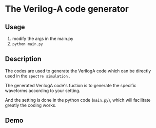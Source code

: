 # The Verilog-A code generator

##  Usage

1. modify the args in the main.py
2. `python main.py`

## Description

The codes are used to generate the VerilogA code which can be directly used in the `spectre simulation` .

The generated VerilogA code's fuction is to generate the specific waveforms according to your setting.

And the setting is done in the python code (`main.py`), which will facilitate greatly the coding works.

## Demo
